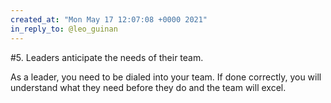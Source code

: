 ```yaml
---
created_at: "Mon May 17 12:07:08 +0000 2021"
in_reply_to: @leo_guinan
---
```


#5. Leaders anticipate the needs of their team.

As a leader, you need to be dialed into your team. If done correctly, you will understand what they need before they do and the team will excel.